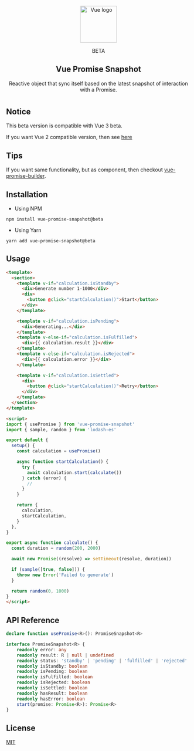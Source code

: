<p align="center"><img width="100" height="100" src="https://vuejs.org/images/logo.png" alt="Vue logo"></p>

<p align="center">BETA</p>
<h2 align="center">Vue Promise Snapshot</h2>
<p align="center">
  Reactive object that sync itself based on the latest snapshot of interaction with a Promise.
</p>

#

## Notice
This beta version is compatible with Vue 3 beta.

If you want Vue 2 compatible version, then see [here](https://github.com/c5n8/vue-promise-snapshot#readme)

## Tips

If you want same functionality, but as component, then checkout [vue-promise-builder](https://github.com/c5n8/vue-promise-builder#readme).

## Installation

- Using NPM
```
npm install vue-promise-snapshot@beta
```

- Using Yarn
```
yarn add vue-promise-snapshot@beta
```

## Usage

```html
<template>
  <section>
    <template v-if="calculation.isStandby">
      <div>Generate number 1-1000</div>
      <div>
        <button @click="startCalculation()">Start</button>
      </div>
    </template>

    <template v-if="calculation.isPending">
      <div>Generating...</div>
    </template>
    <template v-else-if="calculation.isFulfilled">
      <div>{{ calculation.result }}</div>
    </template>
    <template v-else-if="calculation.isRejected">
      <div>{{ calculation.error }}</div>
    </template>

    <template v-if="calculation.isSettled">
      <div>
        <button @click="startCalculation()">Retry</button>
      </div>
    </template>
  </section>
</template>

<script>
import { usePromise } from 'vue-promise-snapshot'
import { sample, random } from 'lodash-es'

export default {
  setup() {
    const calculation = usePromise()

    async function startCalculation() {
      try {
        await calculation.start(calculate())
      } catch (error) {
        //
      }
    }

    return {
      calculation,
      startCalculation,
    }
  },
}

export async function calculate() {
  const duration = random(200, 2000)

  await new Promise((resolve) => setTimeout(resolve, duration))

  if (sample([true, false])) {
    throw new Error('Failed to generate')
  }

  return random(0, 1000)
}
</script>
```

## API Reference

```ts
declare function usePromise<R>(): PromiseSnapshot<R>

interface PromiseSnapshot<R> {
    readonly error: any
    readonly result: R | null | undefined
    readonly status: 'standby' | 'pending' | 'fulfilled' | 'rejected'
    readonly isStandby: boolean
    readonly isPending: boolean
    readonly isFulfilled: boolean
    readonly isRejected: boolean
    readonly isSettled: boolean
    readonly hasResult: boolean
    readonly hasError: boolean
    start(promise: Promise<R>): Promise<R>
}
```

## License

[MIT](http://opensource.org/licenses/MIT)
